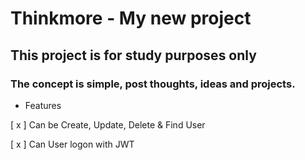 # Thinkmore - My new project

## This project is for study purposes only

### The concept is simple, post thoughts, ideas and projects.

- Features

[ x ] Can be Create, Update, Delete & Find User

[ x ] Can User logon with JWT